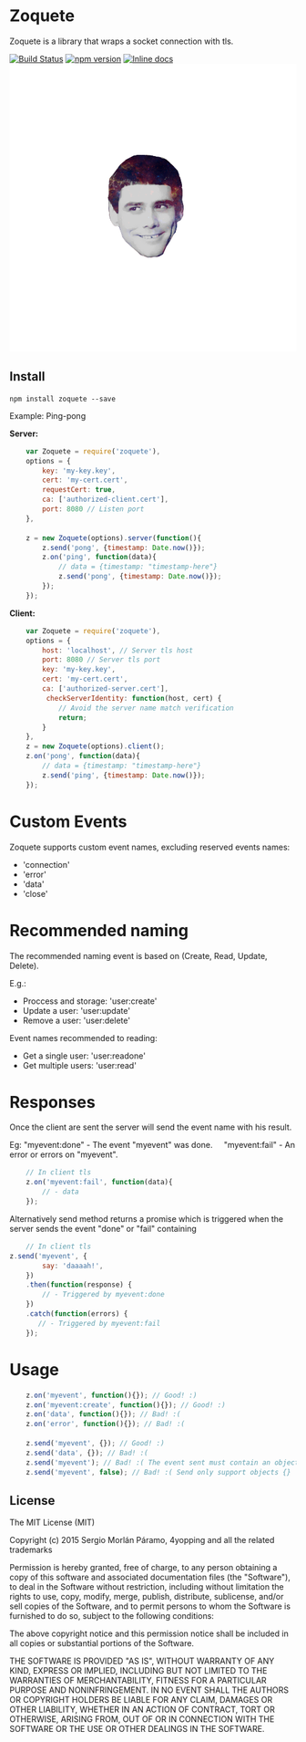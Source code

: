 # Zoquete

Zoquete is a library that wraps a socket connection with tls.

[![Build Status](https://travis-ci.org/4yopping/zoquete.svg?branch=master)](https://travis-ci.org/4yopping/zoquete)
[![npm version](https://badge.fury.io/js/zoquete.svg)](http://badge.fury.io/js/zoquete)
[![Inline docs](http://inch-ci.org/github/4yopping/zoquete.svg?branch=master)](http://inch-ci.org/github/4yopping/zoquete)
![Zoquete](./zoquete-logo.png)


## Install

```shell
npm install zoquete --save
```


Example: Ping-pong

**Server:**

```js
    var Zoquete = require('zoquete'),
    options = {
        key: 'my-key.key',
        cert: 'my-cert.cert',
        requestCert: true,
        ca: ['authorized-client.cert'],
        port: 8080 // Listen port
    },

    z = new Zoquete(options).server(function(){
        z.send('pong', {timestamp: Date.now()});
        z.on('ping', function(data){
            // data = {timestamp: "timestamp-here"}
            z.send('pong', {timestamp: Date.now()});
        });
    });

```

**Client:**

```js
    var Zoquete = require('zoquete'),
    options = {
        host: 'localhost', // Server tls host
        port: 8080 // Server tls port
        key: 'my-key.key',
        cert: 'my-cert.cert',
        ca: ['authorized-server.cert'],
         checkServerIdentity: function(host, cert) {
            // Avoid the server name match verification
            return;
        }
    },
    z = new Zoquete(options).client();
    z.on('pong', function(data){
        // data = {timestamp: "timestamp-here"}
        z.send('ping', {timestamp: Date.now()});
    });
```




# Custom Events

Zoquete supports custom event names, excluding reserved events names:

+ 'connection'
+ 'error'
+ 'data'
+ 'close'


# Recommended naming

The recommended naming event is based on (Create, Read, Update, Delete).

E.g.:

+ Proccess and storage: 'user:create'
+ Update a user: 'user:update'
+ Remove a user: 'user:delete'

Event names recommended to reading:

+ Get a single user: 'user:readone'
+ Get multiple users: 'user:read'


# Responses

Once the client are sent the server will send the event name with his result.

Eg: "myevent:done" - The event "myevent" was done.
    "myevent:fail" - An error or errors on "myevent".



```js
    // In client tls
    z.on('myevent:fail', function(data){
        // - data
    });
```



Alternatively send method returns a promise which is triggered when the server sends the event "done" or "fail" containing


```js
    // In client tls
z.send('myevent', {
        say: 'daaaah!',
    })
    .then(function(response) {
        // - Triggered by myevent:done
    })
    .catch(function(errors) {
       // - Triggered by myevent:fail
    });
```


# Usage


```js
    z.on('myevent', function(){}); // Good! :)
    z.on('myevent:create', function(){}); // Good! :)
    z.on('data', function(){}); // Bad! :(
    z.on('error', function(){}); // Bad! :(

    z.send('myevent', {}); // Good! :)
    z.send('data', {}); // Bad! :(
    z.send('myevent'); // Bad! :( The event sent must contain an object.
    z.send('myevent', false); // Bad! :( Send only support objects {}
```





## License

The MIT License (MIT)

Copyright (c) 2015 Sergio Morlán Páramo, 4yopping and all the related trademarks

Permission is hereby granted, free of charge, to any person obtaining a copy
of this software and associated documentation files (the "Software"), to deal
in the Software without restriction, including without limitation the rights
to use, copy, modify, merge, publish, distribute, sublicense, and/or sell
copies of the Software, and to permit persons to whom the Software is
furnished to do so, subject to the following conditions:

The above copyright notice and this permission notice shall be included in
all copies or substantial portions of the Software.

THE SOFTWARE IS PROVIDED "AS IS", WITHOUT WARRANTY OF ANY KIND, EXPRESS OR
IMPLIED, INCLUDING BUT NOT LIMITED TO THE WARRANTIES OF MERCHANTABILITY,
FITNESS FOR A PARTICULAR PURPOSE AND NONINFRINGEMENT. IN NO EVENT SHALL THE
AUTHORS OR COPYRIGHT HOLDERS BE LIABLE FOR ANY CLAIM, DAMAGES OR OTHER
LIABILITY, WHETHER IN AN ACTION OF CONTRACT, TORT OR OTHERWISE, ARISING FROM,
OUT OF OR IN CONNECTION WITH THE SOFTWARE OR THE USE OR OTHER DEALINGS IN
THE SOFTWARE.
